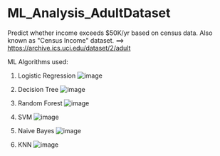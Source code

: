 # ML_Analysis_AdultDataset

Predict whether income exceeds $50K/yr based on census data. Also known as "Census Income" dataset. ==> https://archive.ics.uci.edu/dataset/2/adult

ML Algorithms used:
1. Logistic Regression
![image](https://github.com/user-attachments/assets/f7829b81-9198-4e1f-a529-cc0ca3aaae0d)

2. Decision Tree
![image](https://github.com/user-attachments/assets/3cb4070f-aad6-4e59-9233-d2b5137777e2)

3. Random Forest
![image](https://github.com/user-attachments/assets/e2bf73d9-8486-4a57-b29b-4ae960b59dfb)

4. SVM
![image](https://github.com/user-attachments/assets/62f39393-c5fe-49c9-a12b-67b66cc3be08)

5. Naive Bayes
![image](https://github.com/user-attachments/assets/f9146ada-e358-41d2-8816-b18eedacb77b)

6. KNN
![image](https://github.com/user-attachments/assets/05dfdc94-58e5-468a-bc81-17e7971963af)
